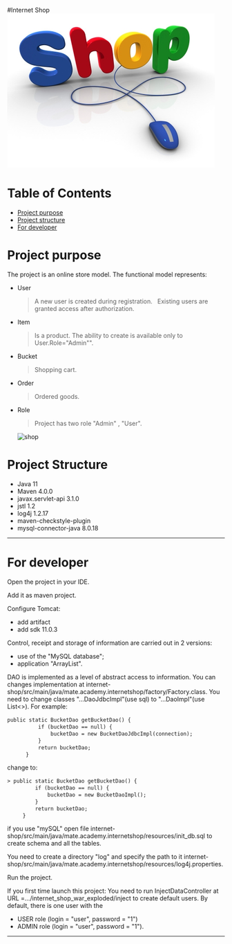 #Internet Shop
![shop](/images/online-shopping.jpg)

# Table of Contents
* [Project purpose](#purpose)
* [Project structure](#structure)
* [For developer](#developer-start)

# <a name="purpose"></a>Project purpose
The project is an online store model.
The functional model represents:
* User
  >A new user is created during registration.
   Existing users are granted access after authorization.
* Item
  >Is a product. The ability to create is available only to User.Role="Admin"".
* Bucket
  > Shopping cart.
* Order
  >Ordered goods.
* Role 
  >Project has  two role "Admin" , "User".
  
  ![shop](/images/Чертеж1-Model.jpg=350x350)
  
# <a name="structure"></a>Project Structure
* Java 11
* Maven 4.0.0
* javax.servlet-api 3.1.0
* jstl 1.2
* log4j 1.2.17
* maven-checkstyle-plugin
* mysql-connector-java 8.0.18
<hr>

# <a name="developer-start"></a>For developer
Open the project in your IDE.

Add it as maven project.

Configure Tomcat:
* add artifact
* add sdk 11.0.3

 Control, receipt and storage of information are carried out in 2 versions:
 * use of the "MySQL database";
 * application "ArrayList".
 
  DAO is implemented as a level of abstract access to information.
  You can  changes implementation at internet-shop/src/main/java/mate.academy.internetshop/factory/Factory.class.
  You need to change classes "...DaoJdbcImpl"(use sql) to "...DaoImpl"(use List<>). For example:
  
 ```
 public static BucketDao getBucketDao() {
           if (bucketDao == null) {
               bucketDao = new BucketDaoJdbcImpl(connection);
           }
           return bucketDao;
       }
 ```
change to:
```
> public static BucketDao getBucketDao() {
         if (bucketDao == null) {
             bucketDao = new BucketDaoImpl();
         }
         return bucketDao;
     }
```

if you use "mySQL" open file internet-shop/src/main/java/mate.academy.internetshop/resources/init_db.sql to create schema and all the tables.

You need to create a directory "log" and specify the path to it internet-shop/src/main/java/mate.academy.internetshop/resources/log4j.properties.

Run the project.

If you first time launch this project:
You need to run InjectDataController at URL =.../internet_shop_war_exploded/inject to create default users.
By default, there is one user with the
 * USER role (login = "user", password = "1") 
 * ADMIN role (login = "user", password = "1").
<hr>

